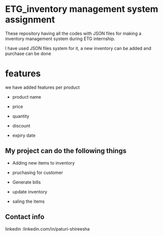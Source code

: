 # ETG_inventory management system assignment
These repository having all the codes with JSON files for making a inventory management system during ETG internship.

I have used JSON files system for it, a new inventory can be added and purchase can be done

# features

we have added  features per product

* product name

* price

* quantity

* discount

* expiry date

## My project can do the following things

* Adding new items to inventory

* pruchasing for customer

* Generate bills

* update inventory

* saling the items

## Contact info
linkedin :linkedin.com/in/paturi-shireesha 
